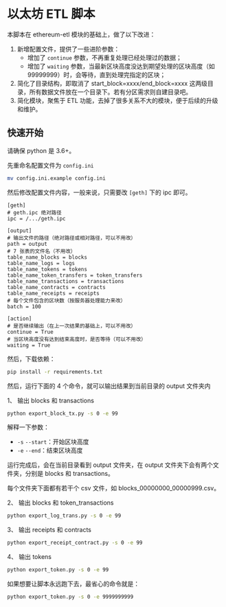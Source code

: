 # 以太坊 ETL 脚本

本脚本在 ethereum-etl 模块的基础上，做了以下改进：
1. 新增配置文件，提供了一些进阶参数：
    * 增加了 `continue` 参数，不再重复处理已经处理过的数据；
    * 增加了 `waiting` 参数，当最新区块高度没达到期望处理的区块高度（如99999999）时，会等待，直到处理完指定的区块；
2. 简化了目录结构，即取消了 start_block=xxxx/end_block=xxxx 这两级目录，所有数据文件放在一个目录下。若有分区需求则自建目录吧。
3. 简化模块，聚焦于 ETL 功能，去掉了很多关系不大的模块，便于后续的升级和维护。

##  快速开始

请确保 python 是 3.6+。

先重命名配置文件为 `config.ini`

```bash
mv config.ini.example config.ini
```

然后修改配置文件内容，一般来说，只需要改 `[geth]` 下的 ipc 即可。

```text
[geth]
# geth.ipc 绝对路径
ipc = /.../geth.ipc

[output]
# 输出文件的路径（绝对路径或相对路径，可以不用改）
path = output
# 7 张表的文件名（不用改）
table_name_blocks = blocks
table_name_logs = logs
table_name_tokens = tokens
table_name_token_transfers = token_transfers
table_name_transactions = transactions
table_name_contracts = contracts
table_name_receipts = receipts
# 每个文件包含的区块数（按服务器处理能力来改）
batch = 100

[action]
# 是否继续输出（在上一次结果的基础上，可以不用改）
continue = True
# 当区块高度没有达到结束高度时，是否等待（可以不用改）
waiting = True
```

然后，下载依赖：

```bash
pip install -r requirements.txt
```

然后，运行下面的 4 个命令，就可以输出结果到当前目录的 output 文件夹内

1、 输出 blocks 和 transactions

```bash
python export_block_tx.py -s 0 -e 99
```

解释一下参数：
* `-s` `--start`：开始区块高度
* `-e` `--end`：结束区块高度

运行完成后，会在当前目录看到 output 文件夹，在 output 文件夹下会有两个文件夹，分别是 blocks 和 transactions。

每个文件夹下面都有若干个 csv 文件，如 blocks_00000000_00000999.csv。

2、 输出 blocks 和 token_transactions

```bash
python export_log_trans.py -s 0 -e 99
```

3、 输出 receipts 和 contracts

```bash
python export_receipt_contract.py -s 0 -e 99
```

4、 输出 tokens

```bash
python export_token.py -s 0 -e 99
```

如果想要让脚本永远跑下去，最省心的命令就是：

```bash
python export_token.py -s 0 -e 9999999999
```